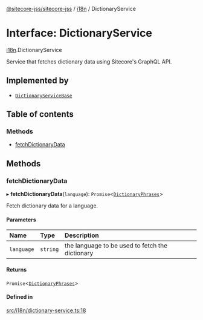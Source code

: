 [@sitecore-jss/sitecore-jss](../README.md) / [i18n](../modules/i18n.md) / DictionaryService

# Interface: DictionaryService

[i18n](../modules/i18n.md).DictionaryService

Service that fetches dictionary data using Sitecore's GraphQL API.

## Implemented by

- [`DictionaryServiceBase`](../classes/i18n.DictionaryServiceBase.md)

## Table of contents

### Methods

- [fetchDictionaryData](i18n.DictionaryService.md#fetchdictionarydata)

## Methods

### fetchDictionaryData

▸ **fetchDictionaryData**(`language`): `Promise`<[`DictionaryPhrases`](i18n.DictionaryPhrases.md)\>

Fetch dictionary data for a language.

#### Parameters

| Name       | Type     | Description                                     |
| :--------- | :------- | :---------------------------------------------- |
| `language` | `string` | the language to be used to fetch the dictionary |

#### Returns

`Promise`<[`DictionaryPhrases`](i18n.DictionaryPhrases.md)\>

#### Defined in

[src/i18n/dictionary-service.ts:18](https://github.com/Sitecore/jss/blob/cf1ffc37b/packages/sitecore-jss/src/i18n/dictionary-service.ts#L18)
